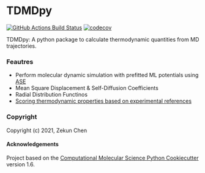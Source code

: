 TDMDpy
==============================
[//]: # (Badges)
[![GitHub Actions Build Status](https://github.com/REPLACE_WITH_OWNER_ACCOUNT/tdmdpy/workflows/CI/badge.svg)](https://github.com/REPLACE_WITH_OWNER_ACCOUNT/tdmdpy/actions?query=workflow%3ACI)
[![codecov](https://codecov.io/gh/REPLACE_WITH_OWNER_ACCOUNT/TDMDpy/branch/master/graph/badge.svg)](https://codecov.io/gh/REPLACE_WITH_OWNER_ACCOUNT/TDMDpy/branch/master)


TDMDpy: A python package to calculate thermodynamic quantities from MD trajectories.

### Feautres
* Perform molecular dynamic simulation with prefitted ML potentials using [ASE](https://wiki.fysik.dtu.dk/ase/tutorials/md/md.html)
* Mean Square Displacement & Self-Diffusion Coefficients
* Radial Distribution Functinos
* [Scoring thermodynamic properties based on experimental references](https://pubs.rsc.org/en/content/articlelanding/2011/cp/c1cp22168j)

### Copyright

Copyright (c) 2021, Zekun Chen


#### Acknowledgements
 
Project based on the 
[Computational Molecular Science Python Cookiecutter](https://github.com/molssi/cookiecutter-cms) version 1.6.
